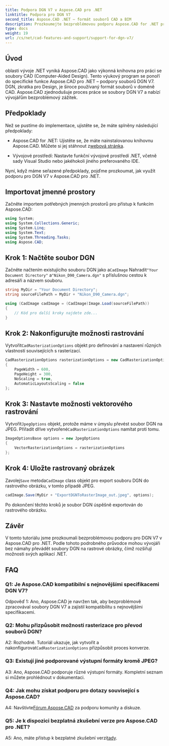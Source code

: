 ```yaml
---
title: Podpora DGN V7 v Aspose.CAD pro .NET
linktitle: Podpora pro DGN V7
second_title: Aspose.CAD .NET – formát souborů CAD a BIM
description: Prozkoumejte bezproblémovou podporu Aspose.CAD for .NET pro DGN V7. Převeďte soubory DGN na rastrové obrázky bez námahy pomocí podrobného návodu.
type: docs
weight: 19
url: /cs/net/cad-features-and-support/support-for-dgn-v7/
---
```

## Úvod

oblasti vývoje .NET vyniká Aspose.CAD jako výkonná knihovna pro práci se soubory CAD (Computer-Aided Design). Tento výukový program se ponoří do specifické funkce Aspose.CAD pro .NET – podpory souborů DGN V7. DGN, zkratka pro Design, je široce používaný formát souborů v doméně CAD. Aspose.CAD zjednodušuje proces práce se soubory DGN V7 a nabízí vývojářům bezproblémový zážitek.

## Předpoklady

Než se pustíme do implementace, ujistěte se, že máte splněny následující předpoklady:

-  Aspose.CAD for .NET: Ujistěte se, že máte nainstalovanou knihovnu Aspose.CAD. Můžete si jej stáhnout z[webová stránka](https://releases.aspose.com/cad/net/).

- Vývojové prostředí: Nastavte funkční vývojové prostředí .NET, včetně sady Visual Studio nebo jakéhokoli jiného preferovaného IDE.

Nyní, když máme seřazené předpoklady, pojďme prozkoumat, jak využít podporu pro DGN V7 v Aspose.CAD pro .NET.

## Importovat jmenné prostory

Začněte importem potřebných jmenných prostorů pro přístup k funkcím Aspose.CAD:

```csharp
using System;
using System.Collections.Generic;
using System.Linq;
using System.Text;
using System.Threading.Tasks;
using Aspose.CAD;
```

## Krok 1: Načtěte soubor DGN

 Začněte načtením existujícího souboru DGN jako a`CadImage` Nahradit`"Your Document Directory"` a`"Nikon_D90_Camera.dgn"` s příslušnou cestou k adresáři a názvem souboru.

```csharp
string MyDir = "Your Document Directory";
string sourceFilePath = MyDir + "Nikon_D90_Camera.dgn";

using (CadImage cadImage = (CadImage)Image.Load(sourceFilePath))
{
    // Kód pro další kroky najdete zde...
}
```

## Krok 2: Nakonfigurujte možnosti rastrování

 Vytvořit`CadRasterizationOptions` objekt pro definování a nastavení různých vlastností souvisejících s rasterizací.

```csharp
CadRasterizationOptions rasterizationOptions = new CadRasterizationOptions
{
    PageWidth = 600,
    PageHeight = 300,
    NoScaling = true,
    AutomaticLayoutsScaling = false
};
```

## Krok 3: Nastavte možnosti vektorového rastrování

 Vytvořit`JpegOptions` objekt, protože máme v úmyslu převést soubor DGN na JPEG. Přiřadit dříve vytvořené`CadRasterizationOptions` namítat proti tomu.

```csharp
ImageOptionsBase options = new JpegOptions
{
    VectorRasterizationOptions = rasterizationOptions
};
```

## Krok 4: Uložte rastrovaný obrázek

 Zavolej`Save` metoda`CadImage` class objekt pro export souboru DGN do rastrového obrázku, v tomto případě JPEG.

```csharp
cadImage.Save(MyDir + "ExportDGNToRasterImage_out.jpeg", options);
```

Po dokončení těchto kroků je soubor DGN úspěšně exportován do rastrového obrázku.

## Závěr

V tomto tutoriálu jsme prozkoumali bezproblémovou podporu pro DGN V7 v Aspose.CAD pro .NET. Podle tohoto podrobného průvodce mohou vývojáři bez námahy převádět soubory DGN na rastrové obrázky, čímž rozšiřují možnosti svých aplikací .NET.

## FAQ

### Q1: Je Aspose.CAD kompatibilní s nejnovějšími specifikacemi DGN V7?

Odpověď 1: Ano, Aspose.CAD je navržen tak, aby bezproblémově zpracovával soubory DGN V7 a zajistil kompatibilitu s nejnovějšími specifikacemi.

### Q2: Mohu přizpůsobit možnosti rasterizace pro převod souborů DGN?

 A2: Rozhodně. Tutoriál ukazuje, jak vytvořit a nakonfigurovat`CadRasterizationOptions` přizpůsobit proces konverze.

### Q3: Existují jiné podporované výstupní formáty kromě JPEG?

A3: Ano, Aspose.CAD podporuje různé výstupní formáty. Kompletní seznam si můžete prohlédnout v dokumentaci.

### Q4: Jak mohu získat podporu pro dotazy související s Aspose.CAD?

 A4: Navštivte[Fórum Aspose.CAD](https://forum.aspose.com/c/cad/19) za podporu komunity a diskuze.

### Q5: Je k dispozici bezplatná zkušební verze pro Aspose.CAD pro .NET?

 A5: Ano, máte přístup k bezplatné zkušební verzi[tady](https://releases.aspose.com/).